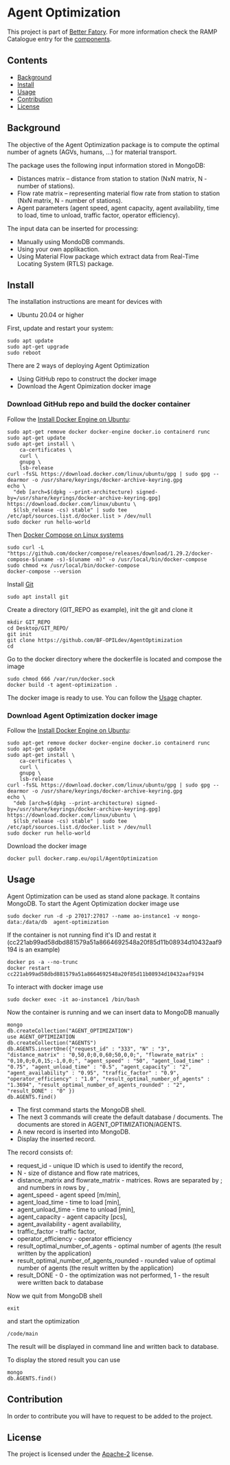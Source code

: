 # Agent Optimization

This project is part of [Better Fatory](https://betterfactory.eu/). For more information check the RAMP Catalogue entry for the [components](https://github.com/ramp-eu).

## Contents
-   [Background](#Background)
-   [Install](#Install)
-   [Usage](#Usage)
-   [Contribution](#contribution)
-   [License](#license)

## Background

The objective of the Agent Optimization package is to compute the optimal number of agnets (AGVs, humans, ...) for material transport.

The package uses the following input information stored in MongoDB:
- Distances matrix – distance from station to station (NxN matrix, N - number of stations).
- Flow rate matrix – representing material flow rate from station to station (NxN matrix, N - number of stations).
- Agent parameters (agent speed, agent capacity, agent availability, time to load, time to unload, traffic factor, operator efficiency).

The input data can be inserted for processing:
- Manually using MondoDB commands.
- Using your own applikaction.
- Using Material Flow package which extract data from Real-Time Locating System (RTLS) package.

## Install

The installation instructions are meant for devices with
- Ubuntu 20.04 or higher

First, update and restart your system:
```
sudo apt update
sudo apt-get upgrade
sudo reboot
```

There are 2 ways of deploying Agent Optimization
- Using GitHub repo to construct the docker image
- Download the Agent Opimization docker image

### Download GitHub repo and build the docker container
Follow the [Install Docker Engine on Ubuntu](https://docs.docker.com/engine/install/ubuntu/):
```
sudo apt-get remove docker docker-engine docker.io containerd runc
sudo apt-get update
sudo apt-get install \
    ca-certificates \
    curl \
    gnupg \
    lsb-release
curl -fsSL https://download.docker.com/linux/ubuntu/gpg | sudo gpg --dearmor -o /usr/share/keyrings/docker-archive-keyring.gpg
echo \
  "deb [arch=$(dpkg --print-architecture) signed-by=/usr/share/keyrings/docker-archive-keyring.gpg] https://download.docker.com/linux/ubuntu \
  $(lsb_release -cs) stable" | sudo tee /etc/apt/sources.list.d/docker.list > /dev/null
sudo docker run hello-world
```

Then [Docker Compose on Linux systems](https://docs.docker.com/compose/install/)
```
sudo curl -L "https://github.com/docker/compose/releases/download/1.29.2/docker-compose-$(uname -s)-$(uname -m)" -o /usr/local/bin/docker-compose
sudo chmod +x /usr/local/bin/docker-compose
docker-compose --version
```

Install [Git](https://github.com/git-guides/install-git)
```
sudo apt install git
```

Create a directory (GIT_REPO as example), init the git and clone it
```
mkdir GIT_REPO
cd Desktop/GIT_REPO/
git init
git clone https://github.com/BF-OPILdev/AgentOptimization
cd 
```

Go to the docker directory where the dockerfile is located and compose the image
```
sudo chmod 666 /var/run/docker.sock
docker build -t agent-optimization .
```

The docker image is ready to use. You can follow the [Usage](#Usage) chapter.

### Download Agent Optimization docker image

Follow the [Install Docker Engine on Ubuntu](https://docs.docker.com/engine/install/ubuntu/):
```
sudo apt-get remove docker docker-engine docker.io containerd runc
sudo apt-get update
sudo apt-get install \
    ca-certificates \
    curl \
    gnupg \
    lsb-release
curl -fsSL https://download.docker.com/linux/ubuntu/gpg | sudo gpg --dearmor -o /usr/share/keyrings/docker-archive-keyring.gpg
echo \
  "deb [arch=$(dpkg --print-architecture) signed-by=/usr/share/keyrings/docker-archive-keyring.gpg] https://download.docker.com/linux/ubuntu \
  $(lsb_release -cs) stable" | sudo tee /etc/apt/sources.list.d/docker.list > /dev/null
sudo docker run hello-world
```

Download the docker image
```
docker pull docker.ramp.eu/opil/AgentOptimization
```

## Usage

Agent Optimization can be used as stand alone package. It contains MongoDB. To start the Agent Optimization docker image use
```
sudo docker run -d -p 27017:27017 --name ao-instance1 -v mongo-data:/data/db  agent-optimization
```

If the container is not running find it's ID and restat it (cc221ab99ad58dbd881579a51a8664692548a20f85d11b08934d10432aaf9194 is an example)
```
docker ps -a --no-trunc
docker restart cc221ab99ad58dbd881579a51a8664692548a20f85d11b08934d10432aaf9194
```

To interact with docker image use
```
sudo docker exec -it ao-instance1 /bin/bash
```

Now the container is running and we can insert data to MongoDB manually
```
mongo
db.createCollection("AGENT_OPTIMIZATION")
use AGENT_OPTIMIZATION
db.createCollection("AGENTS")
db.AGENTS.insertOne({"request_id" : "333", "N" : "3", "distance_matrix" : "0,50,0;0,0,60;50,0,0;", "flowrate_matrix" : "0,10,0;0,0,15;-1,0,0;", "agent_speed" : "50", "agent_load_time" : "0.75", "agent_unload_time" : "0.5", "agent_capacity" : "2", "agent_availability" : "0.95", "traffic_factor" : "0.9", "operator_efficiency" : "1.0", "result_optimal_number_of_agents" : "1.3694", "result_optimal_number_of_agents_rounded" : "2", "result_DONE" : "0" })
db.AGENTS.find()
```
- The first command starts the MongoDB shell. 
- The next 3 commands will create the default database / documents. The documents are stored in AGENT_OPTIMIZATION/AGENTS.
- A new record is inserted into MongoDB.
- Display the inserted record.


The record consists of:
- request_id - unique ID which is used to identify the record,
- N - size of distance and flow rate matrices,
- distance_matrix and flowrate_matrix - matrices. Rows are separated by ; and numbers in rows by ,
- agent_speed - agent speed [m/min],
- agent_load_time - time to load [min],
- agent_unload_time - time to unload [min],
- agent_capacity - agent capacity [pcs],
- agent_availability - agent availability,
- traffic_factor - traffic factor,
- operator_efficiency - operator efficiency
- result_optimal_number_of_agents - optimal number of agents (the result written by the application)
- result_optimal_number_of_agents_rounded - rounded value of optimal number of agents (the result written by the application)
- result_DONE - 0 - the optimization was not performed, 1 - the result were written back to database

Now we quit from MongoDB shell
```
exit
```

and start the optimization
```
/code/main
```
The result will be displayed in command line and written back to database.

To display the stored result you can use
```
mongo
db.AGENTS.find()

```


## Contribution

In order to contribute you will have to request to be added to the project.

## License

The project is licensed under the [Apache-2](https://opensource.org/licenses/Apache-2.0) license.
